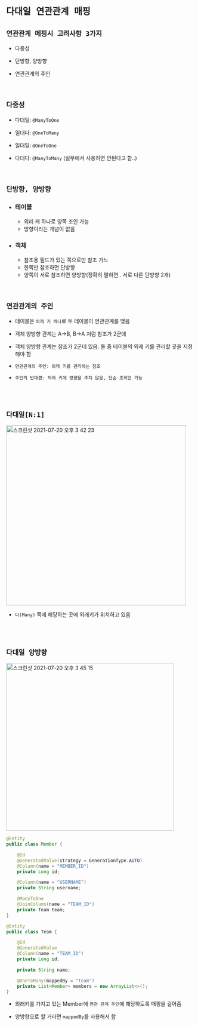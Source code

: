 # `다대일 연관관계 매핑`

## `연관관계 메핑시 고려사항 3가지`

- 다중성

- 단방향, 양방향

- 연관관계의 주인

<br>

## `다중성`

- 다대일: `@ManyToOne`

- 일대다: `@OneToMany`

- 일대일: `@OneToOne`

- 다대다: `@ManyToMany` (실무에서 사용하면 안된다고 함..)

<br>

## `단방향, 양방향`

- ### 테이블
    - 외리 캐 하나로 양쪽 조인 가능 
    - 방향이라는 개념이 없음
    
- ### 객체
    - 참조용 필드가 있는 쪽으로만 참조 가느 
    - 한쪽만 참조하면 단방향
    - 양쪽이 서로 참조하면 양방향(정확히 말하면.. 서로 다른 단방향 2개)
    
<br>

## `연관관계의 주인`

- 테이블은 `외래 키 하나`로 두 테이블이 연관관계를 맺음

- 객체 양방향 관계는 A->B, B->A 처럼 참조가 2군데

- 객체 양방향 관계는 참조가 2군데 있음. 둘 중 테이블의 외래 키를 관리할 곳을 지정해야 함

- `연관관계의 주인: 외래 키를 관리하는 참조`

- `주인의 반대편: 외래 키에 영향을 주지 않음, 단순 조회만 가능`

<br> <br>

## `다대일[N:1]`

<img width="482" alt="스크린샷 2021-07-20 오후 3 42 23" src="https://user-images.githubusercontent.com/45676906/126273963-360f13ed-c05e-458c-bee1-cdb76331cd3f.png">

- `다(Many)` 쪽에 해당하는 곳에 외래키가 위치하고 있음

<br> <br>

## `다대일 양방향`

<img width="449" alt="스크린샷 2021-07-20 오후 3 45 15" src="https://user-images.githubusercontent.com/45676906/126274274-c5b195bc-2523-4060-9781-1f51d47132f6.png">


```java
@Entity
public class Member {

    @Id
    @GeneratedValue(strategy = GenerationType.AUTO)
    @Column(name = "MEMBER_ID")
    private Long id;

    @Column(name = "USERNAME")
    private String username;

    @ManyToOne
    @JoinColumn(name = "TEAM_ID")
    private Team team;
}
```

```java
@Entity
public class Team {

    @Id
    @GeneratedValue
    @Column(name = "TEAM_ID")
    private Long id;

    private String name;

    @OneToMany(mappedBy = "team")
    private List<Member> members = new ArrayList<>();
}
```

- 외래키를 가지고 있는 Member에 `연관 관계 주인`에 해당하도록 매핑을 걸어줌

- 양방향으로 할 거라면 `mappedBy`를 사용해서 함
